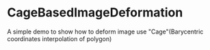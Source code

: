 # CageBasedImageDeformation
A simple demo to show how to deform image use "Cage"(Barycentric coordinates interpolation of polygon)
